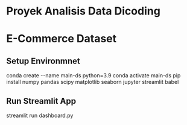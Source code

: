 # Proyek Analisis Data Dicoding
# E-Commerce Dataset
## Setup Environmnet
conda create --name main-ds python=3.9
conda activate main-ds
pip install numpy pandas scipy matplotlib seaborn jupyter streamlit babel
## Run Streamlit App
streamlit run dashboard.py

